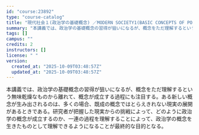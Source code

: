 ```yaml
---
id: "course:23892"
type: "course-catalog"
title: "現代社会１(政治学の基礎概念) ／MODERN SOCIETY1(BASIC CONCEPTS OF POLITICAL SCIENCE)"
summary: "本講義では、政治学の基礎概念の習得が狙いになるが、概念をただ理解するという無味乾燥なものから離れて、概念が成立する過程にも注目する。ある新しい概念が生み出されるのは、多くの場合、既成の概念ではとらえきれない現実の展開があるときである。研究者…"
tags: []
campus: ""
credits: 2
instructors: []
license: " "
version:
  created_at: "2025-10-09T03:48:57Z"
  updated_at: "2025-10-09T03:48:57Z"
---
```


本講義では、政治学の基礎概念の習得が狙いになるが、概念をただ理解するという無味乾燥なものから離れて、概念が成立する過程にも注目する。ある新しい概念が生み出されるのは、多くの場合、既成の概念ではとらえきれない現実の展開があるときである。研究者が把握した現実からの挑戦によって、どのように政治学の概念が成立するのか、一連の過程を理解することによって、政治学の概念を生きたものとして理解できるようになることが最終的な目的となる。
